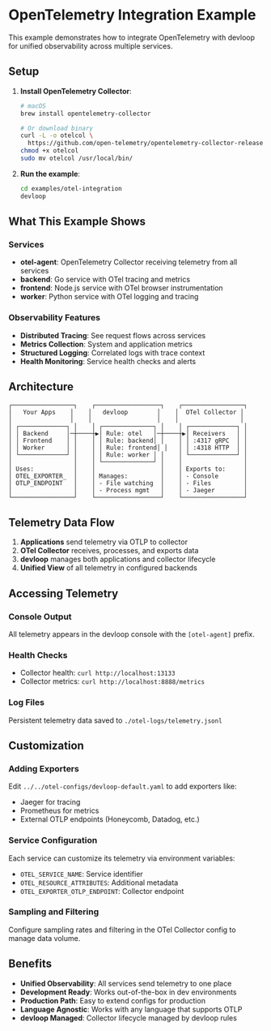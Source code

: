 # OpenTelemetry Integration Example

This example demonstrates how to integrate OpenTelemetry with devloop for unified observability across multiple services.

## Setup

1. **Install OpenTelemetry Collector**:
   ```bash
   # macOS
   brew install opentelemetry-collector
   
   # Or download binary
   curl -L -o otelcol \
     https://github.com/open-telemetry/opentelemetry-collector-releases/releases/latest/download/otelcol_darwin_amd64
   chmod +x otelcol
   sudo mv otelcol /usr/local/bin/
   ```

2. **Run the example**:
   ```bash
   cd examples/otel-integration
   devloop
   ```

## What This Example Shows

### Services
- **otel-agent**: OpenTelemetry Collector receiving telemetry from all services
- **backend**: Go service with OTel tracing and metrics
- **frontend**: Node.js service with OTel browser instrumentation
- **worker**: Python service with OTel logging and tracing

### Observability Features
- **Distributed Tracing**: See request flows across services
- **Metrics Collection**: System and application metrics
- **Structured Logging**: Correlated logs with trace context
- **Health Monitoring**: Service health checks and alerts

## Architecture

```
┌─────────────────┐    ┌──────────────────┐    ┌─────────────────┐
│   Your Apps    │    │   devloop        │    │  OTel Collector │
│                │    │                  │    │                 │
│ ┌─────────────┐ │    │ ┌──────────────┐ │    │ ┌─────────────┐ │
│ │ Backend     │─┼────┼▶│ Rule: otel   │─┼────┼▶│ Receivers   │ │
│ │ Frontend    │ │    │ │ Rule: backend│ │    │ │ :4317 gRPC  │ │
│ │ Worker      │ │    │ │ Rule: frontend│ │   │ │ :4318 HTTP  │ │
│ └─────────────┘ │    │ │ Rule: worker │ │    │ └─────────────┘ │
│                 │    │ └──────────────┘ │    │                 │
│ Uses:           │    │                  │    │ Exports to:     │
│ OTEL_EXPORTER_  │    │ Manages:         │    │ - Console       │
│ OTLP_ENDPOINT   │    │ - File watching  │    │ - Files         │
│                 │    │ - Process mgmt   │    │ - Jaeger        │
└─────────────────┘    └──────────────────┘    └─────────────────┘
```

## Telemetry Data Flow

1. **Applications** send telemetry via OTLP to collector
2. **OTel Collector** receives, processes, and exports data
3. **devloop** manages both applications and collector lifecycle
4. **Unified View** of all telemetry in configured backends

## Accessing Telemetry

### Console Output
All telemetry appears in the devloop console with the `[otel-agent]` prefix.

### Health Checks
- Collector health: `curl http://localhost:13133`
- Collector metrics: `curl http://localhost:8888/metrics`

### Log Files
Persistent telemetry data saved to `./otel-logs/telemetry.jsonl`

## Customization

### Adding Exporters
Edit `../../otel-configs/devloop-default.yaml` to add exporters like:
- Jaeger for tracing
- Prometheus for metrics  
- External OTLP endpoints (Honeycomb, Datadog, etc.)

### Service Configuration
Each service can customize its telemetry via environment variables:
- `OTEL_SERVICE_NAME`: Service identifier
- `OTEL_RESOURCE_ATTRIBUTES`: Additional metadata
- `OTEL_EXPORTER_OTLP_ENDPOINT`: Collector endpoint

### Sampling and Filtering
Configure sampling rates and filtering in the OTel Collector config to manage data volume.

## Benefits

- **Unified Observability**: All services send telemetry to one place  
- **Development Ready**: Works out-of-the-box in dev environments  
- **Production Path**: Easy to extend configs for production  
- **Language Agnostic**: Works with any language that supports OTLP  
- **devloop Managed**: Collector lifecycle managed by devloop rules